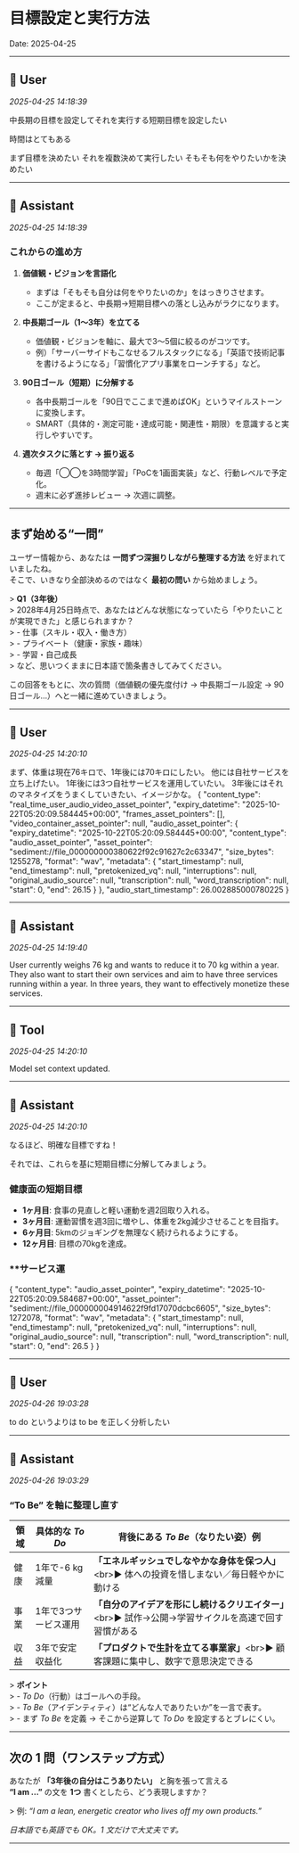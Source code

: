 # 目標設定と実行方法

Date: 2025-04-25

---

## 👤 User
*2025-04-25 14:18:39*

中長期の目標を設定してそれを実行する短期目標を設定したい

時間はとてもある

まず目標を決めたい
それを複数決めて実行したい
そもそも何をやりたいかを決めたい

---

## 🤖 Assistant
*2025-04-25 14:18:39*

### これからの進め方

1. **価値観・ビジョンを言語化**  
   - まずは「そもそも自分は何をやりたいのか」をはっきりさせます。  
   - ここが定まると、中長期→短期目標への落とし込みがラクになります。

2. **中長期ゴール（1〜3年）を立てる**  
   - 価値観・ビジョンを軸に、最大で3〜5個に絞るのがコツです。  
   - 例）「サーバーサイドもこなせるフルスタックになる」「英語で技術記事を書けるようになる」「習慣化アプリ事業をローンチする」など。

3. **90日ゴール（短期）に分解する**  
   - 各中長期ゴールを「90日でここまで進めばOK」というマイルストーンに変換します。  
   - SMART（具体的・測定可能・達成可能・関連性・期限）を意識すると実行しやすいです。

4. **週次タスクに落とす → 振り返る**  
   - 毎週「◯◯を3時間学習」「PoCを1画面実装」など、行動レベルで予定化。  
   - 週末に必ず進捗レビュー → 次週に調整。  

---

## まず始める“一問”

ユーザー情報から、あなたは **一問ずつ深掘りしながら整理する方法** を好まれていましたね。  
そこで、いきなり全部決めるのではなく **最初の問い** から始めましょう。

&gt; **Q1（3年後）**  
&gt; 2028年4月25日時点で、あなたはどんな状態になっていたら「やりたいことが実現できた」と感じられますか？  
&gt; - 仕事（スキル・収入・働き方）  
&gt; - プライベート（健康・家族・趣味）  
&gt; - 学習・自己成長  
&gt; など、思いつくままに日本語で箇条書きしてみてください。

この回答をもとに、次の質問（価値観の優先度付け → 中長期ゴール設定 → 90日ゴール…）へと一緒に進めていきましょう。

---

## 👤 User
*2025-04-25 14:20:10*

まず、体重は現在76キロで、1年後には70キロにしたい。 他には自社サービスを立ち上げたい。 1年後には3つ自社サービスを運用していたい。 3年後にはそれのマネタイズをうまくしていきたい、イメージかな。
{
  "content_type": "real_time_user_audio_video_asset_pointer",
  "expiry_datetime": "2025-10-22T05:20:09.584445+00:00",
  "frames_asset_pointers": [],
  "video_container_asset_pointer": null,
  "audio_asset_pointer": {
    "expiry_datetime": "2025-10-22T05:20:09.584445+00:00",
    "content_type": "audio_asset_pointer",
    "asset_pointer": "sediment://file_000000000380622f92c91627c2c63347",
    "size_bytes": 1255278,
    "format": "wav",
    "metadata": {
      "start_timestamp": null,
      "end_timestamp": null,
      "pretokenized_vq": null,
      "interruptions": null,
      "original_audio_source": null,
      "transcription": null,
      "word_transcription": null,
      "start": 0,
      "end": 26.15
    }
  },
  "audio_start_timestamp": 26.002885000780225
}

---

## 🤖 Assistant
*2025-04-25 14:19:40*

User currently weighs 76 kg and wants to reduce it to 70 kg within a year. They also want to start their own services and aim to have three services running within a year. In three years, they want to effectively monetize these services.

---

## 🔧 Tool
*2025-04-25 14:20:10*

Model set context updated.

---

## 🤖 Assistant
*2025-04-25 14:20:10*

なるほど、明確な目標ですね！

それでは、これらを基に短期目標に分解してみましょう。

### **健康面の短期目標**
- **1ヶ月目**: 食事の見直しと軽い運動を週2回取り入れる。  
- **3ヶ月目**: 運動習慣を週3回に増やし、体重を2kg減少させることを目指す。  
- **6ヶ月目**: 5kmのジョギングを無理なく続けられるようにする。  
- **12ヶ月目**: 目標の70kgを達成。

### **サービス運
{
  "content_type": "audio_asset_pointer",
  "expiry_datetime": "2025-10-22T05:20:09.584687+00:00",
  "asset_pointer": "sediment://file_000000004914622f9fd17070dcbc6605",
  "size_bytes": 1272078,
  "format": "wav",
  "metadata": {
    "start_timestamp": null,
    "end_timestamp": null,
    "pretokenized_vq": null,
    "interruptions": null,
    "original_audio_source": null,
    "transcription": null,
    "word_transcription": null,
    "start": 0,
    "end": 26.5
  }
}

---

## 👤 User
*2025-04-26 19:03:28*

to do というよりは to be を正しく分析したい

---

## 🤖 Assistant
*2025-04-26 19:03:29*

### “To Be” を軸に整理し直す

| 領域 | 具体的な *To Do* | 背後にある *To Be*（なりたい姿）例 |
|------|-----------------|---------------------------------------|
| 健康 | 1年で-6 kg 減量 | **「エネルギッシュでしなやかな身体を保つ人」**&lt;br&gt;▶︎ 体への投資を惜しまない／毎日軽やかに動ける |
| 事業 | 1年で3つサービス運用 | **「自分のアイデアを形にし続けるクリエイター」**&lt;br&gt;▶︎ 試作→公開→学習サイクルを高速で回す習慣がある |
| 収益 | 3年で安定収益化 | **「プロダクトで生計を立てる事業家」**&lt;br&gt;▶︎ 顧客課題に集中し、数字で意思決定できる |

&gt; **ポイント**  
&gt; - *To Do*（行動）はゴールへの手段。  
&gt; - *To Be*（アイデンティティ）は“どんな人でありたいか”を一言で表す。  
&gt; - まず *To Be* を定義 → そこから逆算して *To Do* を設定するとブレにくい。

---

## 次の 1 問（ワンステップ方式）

あなたが **「3年後の自分はこうありたい」** と胸を張って言える  
**“I am …”** の文を **1つ** 書くとしたら、どう表現しますか？

&gt; 例: *“I am a lean, energetic creator who lives off my own products.”*

*日本語でも英語でも OK。1 文だけで大丈夫です。*

---
